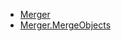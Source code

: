 * [Merger](xref:Melanchall.DryWetMidi.Tools.Merger)
* [Merger.MergeObjects](xref:Melanchall.DryWetMidi.Tools.Merger.MergeObjects*)